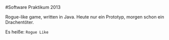 #Software Praktikum 2013


Rogue-like game, written in Java. Heute nur ein Prototyp, morgen schon ein Drachentöter. 

Es heiße: `Rogue Like`